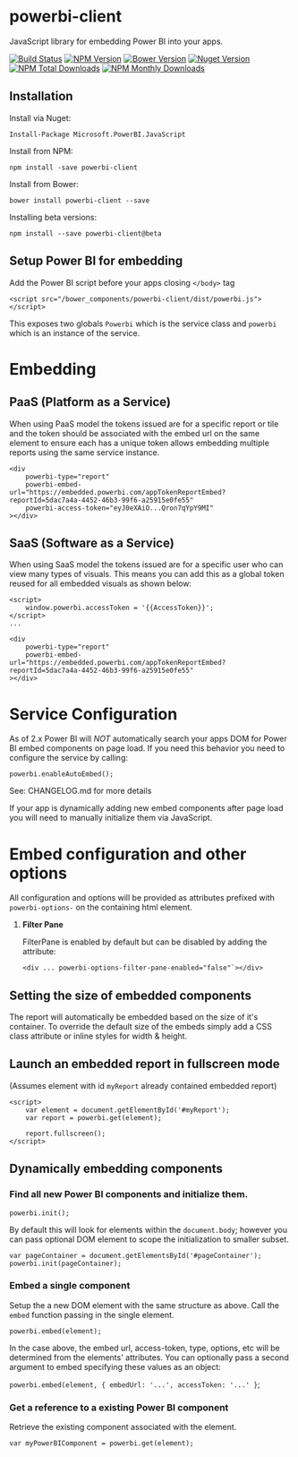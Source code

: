 # powerbi-client
JavaScript library for embedding Power BI into your apps.

[![Build Status](https://img.shields.io/travis/Microsoft/PowerBI-JavaScript/master.svg)](https://travis-ci.org/Microsoft/PowerBI-JavaScript)
[![NPM Version](https://img.shields.io/npm/v/powerbi-client.svg)](https://www.npmjs.com/package/powerbi-client)
[![Bower Version](https://img.shields.io/bower/v/powerbi-client.svg)](https://bower.io/search/?q=powerbi-client)
[![Nuget Version](https://img.shields.io/nuget/v/Microsoft.PowerBI.JavaScript.svg)](https://www.nuget.org/packages/Microsoft.PowerBI.JavaScript/)
[![NPM Total Downloads](https://img.shields.io/npm/dt/powerbi-client.svg)](https://www.npmjs.com/package/powerbi-client)
[![NPM Monthly Downloads](https://img.shields.io/npm/dm/powerbi-client.svg)](https://www.npmjs.com/package/powerbi-client)


## Installation

Install via Nuget:

`Install-Package Microsoft.PowerBI.JavaScript`

Install from NPM:

`npm install -save powerbi-client`

Install from Bower:

`bower install powerbi-client --save`

Installing beta versions:

`npm install --save powerbi-client@beta`

## Setup Power BI for embedding

Add the Power BI script before your apps closing `</body>` tag

`<script src="/bower_components/powerbi-client/dist/powerbi.js"></script>`

This exposes two globals `Powerbi` which is the service class and `powerbi` which is an instance of the service.


# Embedding

## PaaS (Platform as a Service)
When using PaaS model the tokens issued are for a specific report or tile and the token should be associated with the embed url on the same element to ensure each has a unique token allows embedding multiple reports using the same service instance.

```
<div
	powerbi-type="report"
	powerbi-embed-url="https://embedded.powerbi.com/appTokenReportEmbed?reportId=5dac7a4a-4452-46b3-99f6-a25915e0fe55"
	powerbi-access-token="eyJ0eXAiO...Qron7qYpY9MI"
></div>
```

## SaaS (Software as a Service)
When using SaaS model the tokens issued are for a specific user who can view many types of visuals. This means you can add this as a global token reused for all embedded visuals as shown below:

```
<script>
	window.powerbi.accessToken = '{{AccessToken}}';
</script>
...

<div
	powerbi-type="report"
	powerbi-embed-url="https://embedded.powerbi.com/appTokenReportEmbed?reportId=5dac7a4a-4452-46b3-99f6-a25915e0fe55"
></div>
```

# Service Configuration

As of 2.x Power BI will *NOT* automatically search your apps DOM for Power BI embed components on page load.
If you need this behavior you need to configure the service by calling:

```
powerbi.enableAutoEmbed();
```
See: CHANGELOG.md for more details

If your app is dynamically adding new embed components after page load you will need to manually initialize them via JavaScript.

# Embed configuration and other options

All configuration and options will be provided as attributes prefixed with `powerbi-options-` on the containing html element.

1. **Filter Pane**

	FilterPane is enabled by default but can be disabled by adding the attribute:
	```
	<div ... powerbi-options-filter-pane-enabled="false"`></div>
	```

## Setting the size of embedded components
The report will automatically be embedded based on the size of it's container.
To override the default size of the embeds simply add a CSS class attribute or inline styles for width & height.

## Launch an embedded report in fullscreen mode
(Assumes element with id `myReport` already contained embedded report)
```
<script>
	var element = document.getElementById('#myReport');
	var report = powerbi.get(element);

	report.fullscreen();
</script>
```

## Dynamically embedding components
### Find all new Power BI components and initialize them.
`powerbi.init();`

By default this will look for elements within the `document.body`; however you can pass optional DOM element to scope the initialization to smaller subset.

```
var pageContainer = document.getElementsById('#pageContainer');
powerbi.init(pageContainer);
```

### Embed a single component
Setup the a new DOM element with the same structure as above.
Call the `embed` function passing in the single element.

`powerbi.embed(element);`

In the case above, the embed url, access-token, type, options, etc will be determined from the elements' attributes.
You can optionally pass a second argument to embed specifying these values as an object:

`powerbi.embed(element, { embedUrl: '...', accessToken: '...' }`;

### Get a reference to a existing Power BI component
Retrieve the existing component associated with the element.

`var myPowerBIComponent = powerbi.get(element);`

